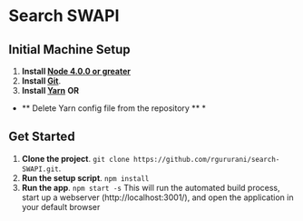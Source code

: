 # Search SWAPI


## Initial Machine Setup
1. **Install [Node 4.0.0 or greater](https://nodejs.org)**
2. **Install [Git](https://git-scm.com/downloads)**. 
3. **Install [Yarn](https://yarnpkg.com/en/docs/install)**
**OR**
* ** Delete Yarn config file from the repository ** * 



## Get Started
1. **Clone the project**. `git clone https://github.com/rgururani/search-SWAPI.git`.
2. **Run the setup script**. `npm install`
3. **Run the app**. `npm start -s`
This will run the automated build process, start up a webserver (http://localhost:3001/), and open the application in your default browser
